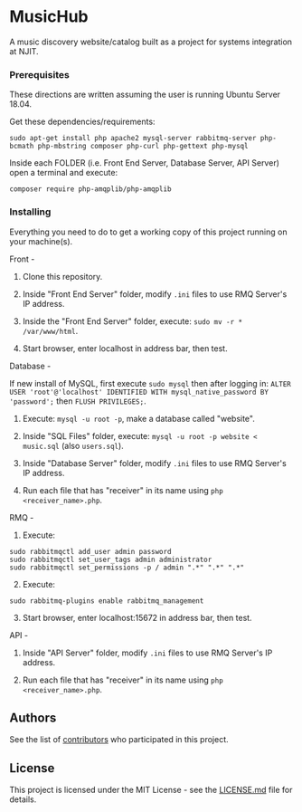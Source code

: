 # MusicHub

A music discovery website/catalog built as a project for systems integration at NJIT.

### Prerequisites

These directions are written assuming the user is running Ubuntu Server 18.04.

Get these dependencies/requirements:
```
sudo apt-get install php apache2 mysql-server rabbitmq-server php-bcmath php-mbstring composer php-curl php-gettext php-mysql
```

Inside each FOLDER (i.e. Front End Server, Database Server, API Server) open a terminal and execute:
```
composer require php-amqplib/php-amqplib
```

### Installing

Everything you need to do to get a working copy of this project running on your machine(s).

Front -

1. Clone this repository.

2. Inside "Front End Server" folder, modify `.ini` files to use RMQ Server's IP address.

3. Inside the "Front End Server" folder, execute: `sudo mv -r * /var/www/html`.

4. Start browser, enter localhost in address bar, then test.

Database - 

If new install of MySQL, first execute `sudo mysql` then after logging in: `ALTER USER 'root'@'localhost' IDENTIFIED WITH mysql_native_password BY 'password';` then `FLUSH PRIVILEGES;`.

1. Execute: `mysql -u root -p`, make a database called "website".

2. Inside "SQL Files" folder, execute: `mysql -u root -p website < music.sql` (also `users.sql`).

3. Inside "Database Server" folder, modify `.ini` files to use RMQ Server's IP address.

4. Run each file that has "receiver" in its name using `php <receiver_name>.php`.

RMQ - 

1. Execute:
```
sudo rabbitmqctl add_user admin password 
sudo rabbitmqctl set_user_tags admin administrator
sudo rabbitmqctl set_permissions -p / admin ".*" ".*" ".*"
```
2. Execute:
```
sudo rabbitmq-plugins enable rabbitmq_management
```
3. Start browser, enter localhost:15672 in address bar, then test.

API - 

1. Inside "API Server" folder, modify `.ini` files to use RMQ Server's IP address.

2. Run each file that has "receiver" in its name using `php <receiver_name>.php`.

## Authors

See the list of [contributors](https://github.com/adr50/MusicHub/contributors) who participated in this project.

## License

This project is licensed under the MIT License - see the [LICENSE.md](LICENSE.md) file for details.
